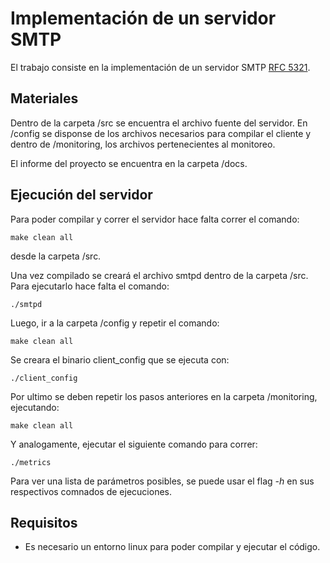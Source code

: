 # Implementación de un servidor SMTP

El trabajo consiste en la implementación de un servidor SMTP [RFC 5321](https://datatracker.ietf.org/doc/html/rfc5321).

## Materiales

Dentro de la carpeta /src se encuentra el archivo fuente del servidor.
En /config se disponse de los archivos necesarios para compilar el cliente y dentro de /monitoring, los archivos pertenecientes al monitoreo.

El informe del proyecto se encuentra en la carpeta /docs.

## Ejecución del servidor

Para poder compilar y correr el servidor hace falta correr el comando:

```
make clean all
```
desde la carpeta /src.

Una vez compilado se creará el archivo smtpd dentro de la carpeta /src. Para ejecutarlo hace falta el comando:

```
./smtpd
```

Luego, ir a la carpeta /config y repetir el comando:

```
make clean all
```

Se creara el binario client_config que se ejecuta con:

```
./client_config
```

Por ultimo se deben repetir los pasos anteriores en la carpeta /monitoring, ejecutando:

```
make clean all
```

Y analogamente, ejecutar el siguiente comando para correr:

```
./metrics
```

Para ver una lista de parámetros posibles, se puede usar el flag _-h_ en sus respectivos comnados de ejecuciones.

## Requisitos

- Es necesario un entorno linux para poder compilar y ejecutar el código.
